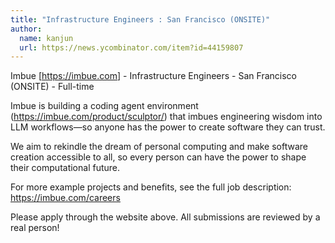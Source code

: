 ```yaml
---
title: "Infrastructure Engineers : San Francisco (ONSITE)"
author:
  name: kanjun
  url: https://news.ycombinator.com/item?id=44159807
---
```


<JobNavigation />

Imbue [<a href="https:&#x2F;&#x2F;imbue.com" rel="nofollow">https:&#x2F;&#x2F;imbue.com</a>] - Infrastructure Engineers - San Francisco (ONSITE) - Full-time

Imbue is building a coding agent environment (<a href="https:&#x2F;&#x2F;imbue.com&#x2F;product&#x2F;sculptor&#x2F;" rel="nofollow">https:&#x2F;&#x2F;imbue.com&#x2F;product&#x2F;sculptor&#x2F;</a>) that imbues engineering wisdom into LLM workflows—so anyone has the power to create software they can trust.

We aim to rekindle the dream of personal computing and make software creation accessible to all, so every person can have the power to shape their computational future.

For more example projects and benefits, see the full job description: <a href="https:&#x2F;&#x2F;imbue.com&#x2F;careers" rel="nofollow">https:&#x2F;&#x2F;imbue.com&#x2F;careers</a>

Please apply through the website above. All submissions are reviewed by a real person!
<JobApplication />
